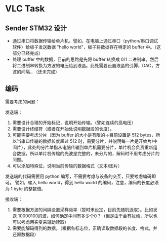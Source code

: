 # VLC Task

## Sender STM32 设计

- 通过串口将数据传输给单片机。譬如，在电脑上通过串口（python/串口调试软件）给板子发送数据 "hello world"，板子将数据存在特定的 buffer 中。（这部分已经完成）
- 处理 buffer 中的数据，目前的思路是先将 buffer 转换成 0/1 二进制串。然后将二进制串转换为方波的电压给到液晶。此处需要设置液晶的引脚，DAC，方波的间隔...（还未完成）

## 编码

需要考虑的问题：

发送端：

1. 需要设计合理的开始标记，说明开始传输。（譬如连续的高电压）
2. 需要设计终结符（或者在开始处说明数据段的长度）。
3. 可能需要考虑分片（因为 buffer 的大小是有限的->目前设置是 512 bytes，所以当串口传输的数据长度超过 512 时，需要分片，并说明每一片是开始片/中间片），此处的分片单指从电脑传输到单片机需要分片，单片机会负责重新组合数据，所以单片机传输的光波是完整的，未分片的，解码时不用考虑分片的问题。
4. 可以添加特殊位，说明当前传输的数据格式（文本/图片）

发送端的代码需要用 python 编写，不需要考虑与设备的交互，只要考虑编码即可。
譬如，输入 hello world，得到 hello world 的编码，注意，编码的长度必须为 1 byte 的整数倍。

接收端：

1. 需要根据方波的间隔设置采样频率（暂时未设定，目前先随机选取）。比如发送 10000100的波，如何确定中间有多少个0？（但是由于会有扰动，所以也可以考虑用突变来辅助读取）
2. 需要能解码得到的数据。（根据各标志位，正确读取数据段的长度、格式，并还原数据段）